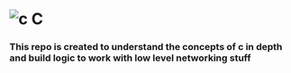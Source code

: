 # ![c](https://raw.githubusercontent.com/bablubambal/All_logo_and_pictures/1ac69ce5fbc389725f16f989fa53c62d6e1b4883/programming%20languages/c.svg) C 

### This repo is created to understand the concepts of c in depth and build logic to work with low level networking stuff 
